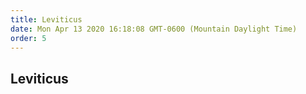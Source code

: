 ```yaml
---
title: Leviticus
date: Mon Apr 13 2020 16:18:08 GMT-0600 (Mountain Daylight Time)
order: 5
---
```


## Leviticus
